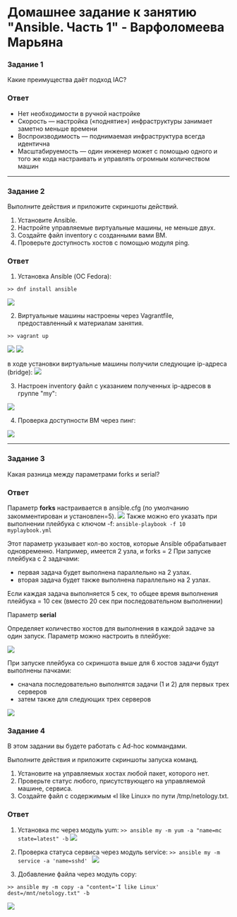 # Домашнее задание к занятию "Ansible. Часть 1" - Варфоломеева Марьяна

### Задание 1

Какие преимущества даёт подход IAC?

### Ответ

  * Нет необходимости в ручной настройке
  * Скорость — настройка («поднятие») инфраструктуры занимает
  заметно меньше времени
  * Воспроизводимость — поднимаемая инфраструктура всегда
  идентична
  * Масштабируемость — один инженер может с помощью
  одного и того же кода настраивать и управлять огромным
  количеством машин

---

### Задание 2

Выполните действия и приложите скриншоты действий.

  1. Установите Ansible.
  1. Настройте управляемые виртуальные машины, не меньше двух.
  1. Создайте файл inventory с созданными вами ВМ.
  1. Проверьте доступность хостов с помощью модуля ping.


### Ответ

1. Установка Ansible (ОС Fedora):

 ```>> dnf install ansible ```

![](./img/1_ansible_intall.png)

2. Виртуальные машины настроены через Vagrantfile, предоставленный к материалам занятия.

```>> vagrant up ```
   
![](./img/2_vagrant_up.png)
![](./img/3_vm_status.png)

в ходе установки виртуальные машины получили следующие ip-адреса (bridge):
![](./img/4_ip-addr.png)

3. Настроен inventory  файл с указанием полученных ip-адресов в группе "my":

![](./img/5_inventory.png)

4. Проверка доступности ВМ через пинг:

![](./img/6_ping.png)

---

### Задание 3

Какая разница между параметрами forks и serial?

### Ответ

Параметр **forks** настраивается в ansible.cfg (по умолчанию закомментирован и установлен=5).
![](./img/11_forks.png)
Также можно его указать при выполнении плейбука с ключом -f:
```ansible-playbook -f 10 myplaybook.yml```

Этот параметр указывает кол-во хостов, которые Ansible обрабатывает одновременно. 
Например, имеется 2 узла, и forks = 2
При запуске плейбука с 2 задачами: 
 * первая задача будет выполнена параллельно на 2 узлах.
 * вторая задача будет также выполнена  параллельно на 2 узлах.

Если каждая задача выполняется 5 сек, то общее время выполнения плейбука = 10 сек (вместо 20 сек при последовательном выполнении)

Параметр **serial** 

Определяет количество хостов для выполнения в каждой задаче за один запуск.
Параметр можно настроить в плейбуке:

![](./img/serial.png)

При запуске плейбука со скриншота выше для 6 хостов задачи будут выполнены пачками: 
 * сначала последовательно выполнятся задачи (1 и 2) для первых трех серверов
 * затем также для следующих трех серверов

![](./img/serial_ex.png)
### Задание 4

В этом задании вы будете работать с Ad-hoc коммандами.

Выполните действия и приложите скриншоты запуска команд.

   1. Установите на управляемых хостах любой пакет, которого нет. 
   1. Проверьте статус любого, присутствующего на управляемой машине, сервиса.
   1. Создайте файл с содержимым «I like Linux» по пути /tmp/netology.txt.

### Ответ
1. Установка mc через модуль yum:
```>> ansible my -m yum -a "name=mc state=latest" -b```
![](./img/7_install_mc.png)

1. Проверка статуса сервиса через модуль service:
```>> ansible my -m service -a 'name=sshd' ```
![](./img/8_serv_status.png)

1. Добавление файла через модуль copy:

```>> ansible my -m copy -a "content='I like Linux' dest=/mnt/netology.txt" -b ```

![](./img/10_add_file.png)
